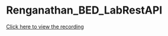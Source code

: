 # Renganathan_BED_LabRestAPI

[Click here to view the recording](https://drive.google.com/file/d/1u3aSlw2wzw_Ht0fvQ9ossbcln6j48nC_/view?usp=sharing)
